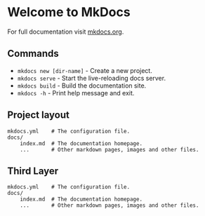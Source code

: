 # Welcome to MkDocs

For full documentation visit [mkdocs.org](https://www.mkdocs.org).

## Commands

 - `mkdocs new [dir-name]` - Create a new project.
 - `mkdocs serve` - Start the live-reloading docs server.
 - `mkdocs build` - Build the documentation site.
 - `mkdocs -h` - Print help message and exit.

## Project layout

    mkdocs.yml    # The configuration file.
    docs/
        index.md  # The documentation homepage.
        ...       # Other markdown pages, images and other files.

## Third Layer

    mkdocs.yml    # The configuration file.
    docs/
        index.md  # The documentation homepage.
        ...       # Other markdown pages, images and other files.
